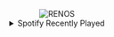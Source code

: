 <div align="center">
<picture>
    <source media="(prefers-color-scheme: dark)" srcset="https://i.ibb.co/LB1qB6n/output-gif.gif">
    <source media="(prefers-color-scheme: light)" srcset="https://i.ibb.co/LB1qB6n/output-gif.gif">
    <img alt="RENOS" src="https://i.ibb.co/LB1qB6n/output-gif.gif">
</picture>
<details>
<summary>Spotify Recently Played</summary>
<img src="https://spotify-recently-played-readme.vercel.app/api?user=31d6d6zerc5ct6kck32na2ozsqf4&unique=1&width=400" alt="Spotify" />
</details>
</div>

<!-- Image deletion URL: https://ibb.co/2RdLRPg/3190f5fc48aae6092502398b0fed0bdc -->